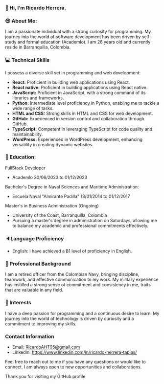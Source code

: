### 👋 Hi, I’m Ricardo Herrera.

### 😎 About Me:

I am a passionate individual with a strong curiosity for programming. 
My journey into the world of software development has been driven by 
self-study and formal education (Academlo). I am 28 years old and currently reside 
in Barranquilla, Colombia.

### 💻 Technical Skills

I possess a diverse skill set in programming and web development:

- **React:** Proficient in building web applications using React.
- **React native:** Proficient in building applications using React native.
- **JavaScript:** Proficient in JavaScript, with a strong command of its libraries and frameworks.
- **Python:** Intermediate level proficiency in Python, enabling me to tackle a wide range of tasks.
- **HTML and CSS:** Strong skills in HTML and CSS for web development.
- **GitHub:** Experienced in version control and collaboration through GitHub.
- **TypeScript:** Competent in leveraging TypeScript for code quality and maintainability.
- **WordPress:** Experienced in WordPress development, enhancing versatility in creating dynamic websites.
  
### 📖 Education:

FullStack Developer
  - Academlo 30/06/2023 to 01/12/2023

Bachelor's Degree in Naval Sciences and Maritime Administration:
  - Escuela Naval "Almirante Padilla" 13/01/2014 to 01/12/2017

Master's in Business Administration (Ongoing)
  - University of the Coast, Barranquilla, Colombia
  - Pursuing a master's degree in administration on Saturdays, allowing me to balance my academic and professional commitments effectively.

### 🔈Language Proficiency

- English: I have achieved a B1 level of proficiency in English.

### 📝 Professional Background

I am a retired officer from the Colombian Navy, bringing discipline, teamwork, and effective 
communication to my work. My military experience has instilled a strong sense of commitment and 
consistency in me, traits that are valuable in any field.

### 👀 Interests

I have a deep passion for programming and a continuous desire to learn. My journey into the world of 
technology is driven by curiosity and a commitment to improving my skills.

### Contact Information

- Email: RicardoAHT95@gmail.com
- LinkedIn: https://www.linkedin.com/in/ricardo-herrera-tapias/

Feel free to reach out to me if you have any questions or would like to connect. 
I am always open to new opportunities and collaborations.


Thank you for visiting my GitHub profile

